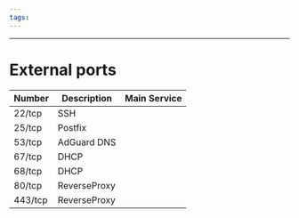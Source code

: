 ```yaml
---
tags:
---
```

---


# External ports

| **Number** | **Description** | **Main Service** |
| ---------- | --------------- | ---------------- |
| 22/tcp     | SSH             |                  |
| 25/tcp     | Postfix         |                  |
| 53/tcp     | AdGuard DNS     |                  |
| 67/tcp     | DHCP            |                  |
| 68/tcp     | DHCP            |                  |
| 80/tcp     | ReverseProxy    |                  |
| 443/tcp    | ReverseProxy    |                  |
